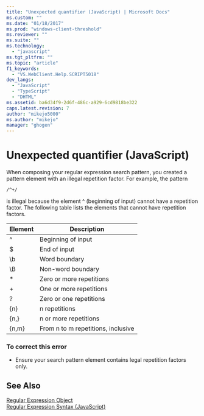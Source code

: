 ```yaml
---
title: "Unexpected quantifier (JavaScript) | Microsoft Docs"
ms.custom: ""
ms.date: "01/18/2017"
ms.prod: "windows-client-threshold"
ms.reviewer: ""
ms.suite: ""
ms.technology: 
  - "javascript"
ms.tgt_pltfrm: ""
ms.topic: "article"
f1_keywords: 
  - "VS.WebClient.Help.SCRIPT5018"
dev_langs: 
  - "JavaScript"
  - "TypeScript"
  - "DHTML"
ms.assetid: ba6d34f9-2d6f-486c-a929-6cd9818be322
caps.latest.revision: 7
author: "mikejo5000"
ms.author: "mikejo"
manager: "ghogen"
---
```

# Unexpected quantifier (JavaScript)
When composing your regular expression search pattern, you created a pattern element with an illegal repetition factor. For example, the pattern  
  
```  
/^+/  
```  
  
 is illegal because the element ^ (beginning of input) cannot have a repetition factor. The following table lists the elements that cannot have repetition factors.  
  
|Element|Description|  
|-------------|-----------------|  
|^|Beginning of input|  
|$|End of input|  
|\b|Word boundary|  
|\B|Non-word boundary|  
|*|Zero or more repetitions|  
|+|One or more repetitions|  
|?|Zero or one repetitions|  
|{n}|n repetitions|  
|{n,}|n or more repetitions|  
|{n,m}|From n to m repetitions, inclusive|  
  
### To correct this error  
  
-   Ensure your search pattern element contains legal repetition factors only.  
  
## See Also  
 [Regular Expression Object](../../javascript/reference/regular-expression-object-javascript.md)   
 [Regular Expression Syntax (JavaScript)](http://msdn.microsoft.com/en-us/ab0766e1-7037-45ed-aa23-706f58358c0e)